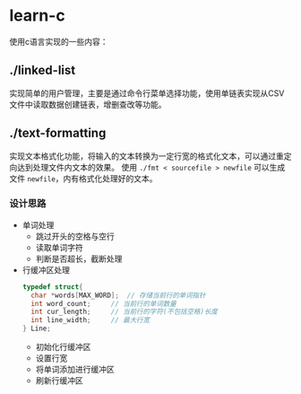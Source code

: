 # learn-c
使用c语言实现的一些内容：
## ./linked-list
实现简单的用户管理，主要是通过命令行菜单选择功能，使用单链表实现从CSV文件中读取数据创建链表，增删查改等功能。
## ./text-formatting
实现文本格式化功能，将输入的文本转换为一定行宽的格式化文本，可以通过重定向达到处理文件内文本的效果。
使用 `./fmt < sourcefile > newfile` 可以生成文件 `newfile`，内有格式化处理好的文本。
### 设计思路
- 单词处理
  - 跳过开头的空格与空行
  - 读取单词字符
  - 判断是否超长，截断处理
- 行缓冲区处理
  ```c
  typedef struct{
	char *words[MAX_WORD];	// 存储当前行的单词指针
	int word_count;		// 当前行的单词数量
	int cur_length;		// 当前行的字符(不包括空格)长度
	int line_width;		// 最大行宽
  } Line;
  ```
  - 初始化行缓冲区
  - 设置行宽
  - 将单词添加进行缓冲区
  - 刷新行缓冲区

